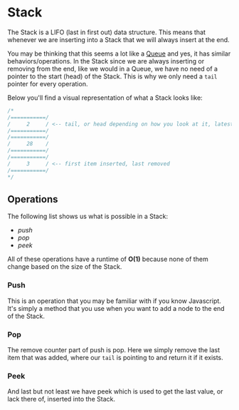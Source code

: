 # Stack

<!-- TODO: Search some cases in which you could/should use a queue. -->

The Stack is a LIFO (last in first out) data structure. This means that whenever we are inserting into a Stack that we will always insert at the end.

You may be thinking that this seems a lot like a [Queue](./queue.md) and yes, it has similar behaviors/operations.
In the Stack since we are always inserting or removing from the end, like we would in a Queue, we have no need of a pointer to the start (head) of the Stack. This is why we only need a `tail` pointer for every operation.

Below you'll find a visual representation of what a Stack looks like:

```js
/*
/===========/
/     2     / <-- tail, or head depending on how you look at it, latest item = removed first
/===========/
/===========/
/     28    /
/===========/
/===========/
/     3     / <-- first item inserted, last removed
/===========/
*/
```

## Operations

The following list shows us what is possible in a Stack:

- *push*
- *pop*
- *peek*

All of these operations have a runtime of **O(1)** because none of them change based on the size of the Stack.

### Push

This is an operation that you may be familiar with if you know Javascript. It's simply a method that you use when you want to add a node to the end of the Stack.

### Pop

The remove counter part of push is pop. Here we simply remove the last item that was added, where our `tail` is pointing to and return it if it exists.

### Peek

And last but not least we have peek which is used to get the last value, or lack there of, inserted into the Stack.
